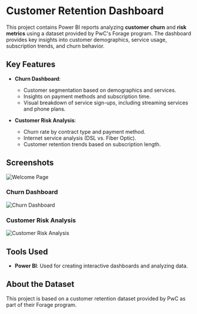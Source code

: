 # Customer Retention Dashboard

This project contains Power BI reports analyzing **customer churn** and **risk metrics** using a dataset provided by PwC's Forage program. The dashboard provides key insights into customer demographics, service usage, subscription trends, and churn behavior.

## Key Features
- **Churn Dashboard**:
  - Customer segmentation based on demographics and services.
  - Insights on payment methods and subscription time.
  - Visual breakdown of service sign-ups, including streaming services and phone plans.

- **Customer Risk Analysis**:
  - Churn rate by contract type and payment method.
  - Internet service analysis (DSL vs. Fiber Optic).
  - Customer retention trends based on subscription length.

## Screenshots
![Welcome Page]()

### Churn Dashboard
![Churn Dashboard]()

### Customer Risk Analysis
![Customer Risk Analysis]()

## Tools Used
- **Power BI**: Used for creating interactive dashboards and analyzing data.

## About the Dataset
This project is based on a customer retention dataset provided by PwC as part of their Forage program.

